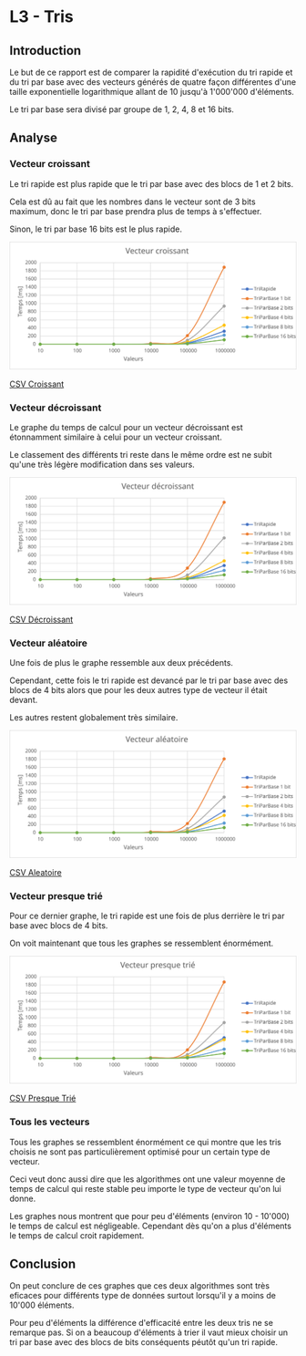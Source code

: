 # L3 - Tris

## Introduction

Le but de ce rapport est de comparer la rapidité d'exécution du tri rapide et du tri par base avec des vecteurs générés de quatre façon différentes d'une taille exponentielle logarithmique allant de 10 jusqu'à 1'000'000 d'éléments.

Le tri par base sera divisé par groupe de 1, 2, 4, 8 et 16 bits.

## Analyse

### Vecteur croissant

Le tri rapide est plus rapide que le tri par base avec des blocs de 1 et 2 bits.

Cela est dû au fait que les nombres dans le vecteur sont de 3 bits maximum, donc le tri par base prendra plus de temps à s'effectuer.

Sinon, le tri par base 16 bits est le plus rapide.

![croissant](svg/Croissant.svg)

[CSV Croissant](csv/Croissant.csv)

### Vecteur décroissant

Le graphe du temps de calcul pour un vecteur décroissant est étonnamment similaire à celui pour un vecteur croissant.

Le classement des différents tri reste dans le même ordre est ne subit qu'une très légère modification dans ses valeurs.

![decroissant](svg/Decroissant.svg)

[CSV Décroissant](csv/Decroissant.csv)

### Vecteur aléatoire

Une fois de plus le graphe ressemble aux deux précédents.

Cependant, cette fois le tri rapide est devancé par le tri par base avec des blocs de 4 bits alors que pour les deux autres type de vecteur il était devant.

Les autres restent globalement très similaire.

![aleatoire](svg/Aleatoire.svg)

[CSV Aleatoire](csv/Aleatoire.csv)

### Vecteur presque trié

Pour ce dernier graphe, le tri rapide est une fois de plus derrière le tri par base avec blocs de 4 bits.

On voit maintenant que tous les graphes se ressemblent énormément.

![presquetrie](svg/PresqueTrie.svg)

[CSV Presque Trié](csv/PresqueTrie.csv)

### Tous les vecteurs

Tous les graphes se ressemblent énormément ce qui montre que les tris choisis ne sont pas particulièrement optimisé pour un certain type de vecteur.

Ceci veut donc aussi dire que les algorithmes ont une valeur moyenne de temps de calcul qui reste stable peu importe le type de vecteur qu'on lui donne.

Les graphes nous montrent que pour peu d'éléments (environ 10 - 10'000) le temps de calcul est négligeable. Cependant dès qu'on a plus d'éléments le temps de calcul croit rapidement.

## Conclusion

On peut conclure de ces graphes que ces deux algorithmes sont très eficaces pour différents type de données surtout lorsqu'il y a moins de 10'000 éléments.

Pour peu d'éléments la différence d'efficacité entre les deux tris ne se remarque pas. Si on a beaucoup d'éléments à trier il vaut mieux choisir un tri par base avec des blocs de bits conséquents péutôt qu'un tri rapide.
